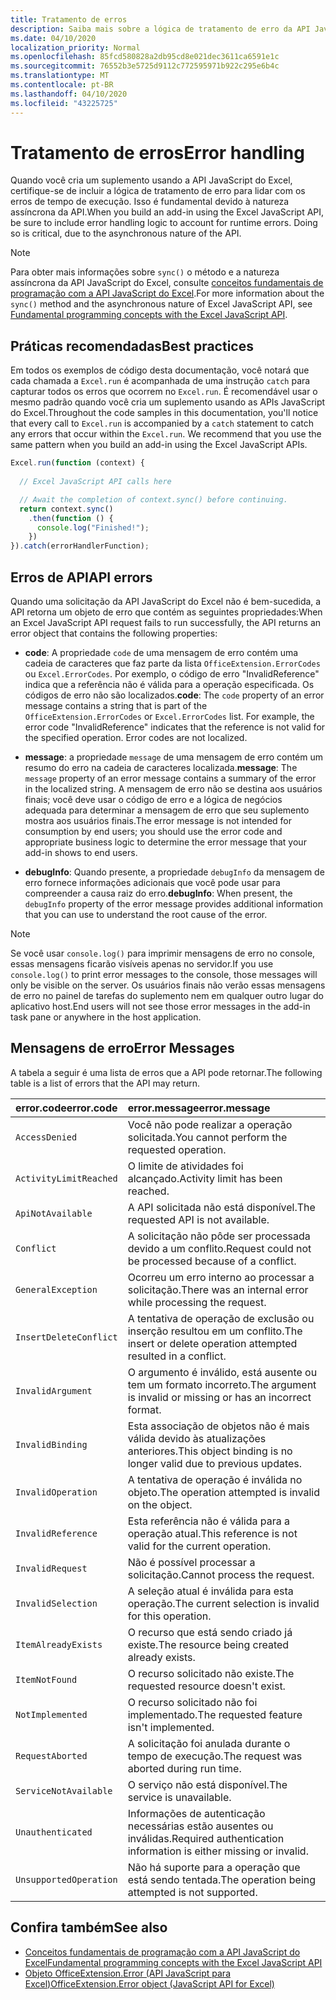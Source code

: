 ```yaml
---
title: Tratamento de erros
description: Saiba mais sobre a lógica de tratamento de erro da API JavaScript do Excel para considerar os erros de tempo de execução.
ms.date: 04/10/2020
localization_priority: Normal
ms.openlocfilehash: 85fcd580828a2db95cd8e021dec3611ca6591e1c
ms.sourcegitcommit: 76552b3e5725d9112c772595971b922c295e6b4c
ms.translationtype: MT
ms.contentlocale: pt-BR
ms.lasthandoff: 04/10/2020
ms.locfileid: "43225725"
---
```

# <a name="error-handling"></a><span data-ttu-id="a7ce8-103">Tratamento de erros</span><span class="sxs-lookup"><span data-stu-id="a7ce8-103">Error handling</span></span>

<span data-ttu-id="a7ce8-p101">Quando você cria um suplemento usando a API JavaScript do Excel, certifique-se de incluir a lógica de tratamento de erro para lidar com os erros de tempo de execução. Isso é fundamental devido à natureza assíncrona da API.</span><span class="sxs-lookup"><span data-stu-id="a7ce8-p101">When you build an add-in using the Excel JavaScript API, be sure to include error handling logic to account for runtime errors. Doing so is critical, due to the asynchronous nature of the API.</span></span>

> [!NOTE]
> <span data-ttu-id="a7ce8-106">Para obter mais informações sobre `sync()` o método e a natureza assíncrona da API JavaScript do Excel, consulte [conceitos fundamentais de programação com a API JavaScript do Excel](excel-add-ins-core-concepts.md).</span><span class="sxs-lookup"><span data-stu-id="a7ce8-106">For more information about the `sync()` method and the asynchronous nature of Excel JavaScript API, see [Fundamental programming concepts with the Excel JavaScript API](excel-add-ins-core-concepts.md).</span></span>

## <a name="best-practices"></a><span data-ttu-id="a7ce8-107">Práticas recomendadas</span><span class="sxs-lookup"><span data-stu-id="a7ce8-107">Best practices</span></span>

<span data-ttu-id="a7ce8-p102">Em todos os exemplos de código desta documentação, você notará que cada chamada a `Excel.run` é acompanhada de uma instrução `catch` para capturar todos os erros que ocorrem no `Excel.run`. É recomendável usar o mesmo padrão quando você cria um suplemento usando as APIs JavaScript do Excel.</span><span class="sxs-lookup"><span data-stu-id="a7ce8-p102">Throughout the code samples in this documentation, you'll notice that every call to `Excel.run` is accompanied by a `catch` statement to catch any errors that occur within the `Excel.run`. We recommend that you use the same pattern when you build an add-in using the Excel JavaScript APIs.</span></span>

```js
Excel.run(function (context) {
  
  // Excel JavaScript API calls here

  // Await the completion of context.sync() before continuing.
  return context.sync()
    .then(function () {
      console.log("Finished!");
    })
}).catch(errorHandlerFunction);
```

## <a name="api-errors"></a><span data-ttu-id="a7ce8-110">Erros de API</span><span class="sxs-lookup"><span data-stu-id="a7ce8-110">API errors</span></span>

<span data-ttu-id="a7ce8-111">Quando uma solicitação da API JavaScript do Excel não é bem-sucedida, a API retorna um objeto de erro que contém as seguintes propriedades:</span><span class="sxs-lookup"><span data-stu-id="a7ce8-111">When an Excel JavaScript API request fails to run successfully, the API returns an error object that contains the following properties:</span></span>

- <span data-ttu-id="a7ce8-p103">**code**:  A propriedade `code` de uma mensagem de erro contém uma cadeia de caracteres que faz parte da lista `OfficeExtension.ErrorCodes` ou `Excel.ErrorCodes`. Por exemplo, o código de erro "InvalidReference" indica que a referência não é válida para a operação especificada. Os códigos de erro não são localizados.</span><span class="sxs-lookup"><span data-stu-id="a7ce8-p103">**code**:  The `code` property of an error message contains a string that is part of the `OfficeExtension.ErrorCodes` or `Excel.ErrorCodes` list. For example, the error code "InvalidReference" indicates that the reference is not valid for the specified operation. Error codes are not localized.</span></span>

- <span data-ttu-id="a7ce8-115">**message**: a propriedade `message` de uma mensagem de erro contém um resumo do erro na cadeia de caracteres localizada.</span><span class="sxs-lookup"><span data-stu-id="a7ce8-115">**message**: The `message` property of an error message contains a summary of the error in the localized string.</span></span> <span data-ttu-id="a7ce8-116">A mensagem de erro não se destina aos usuários finais; você deve usar o código de erro e a lógica de negócios adequada para determinar a mensagem de erro que seu suplemento mostra aos usuários finais.</span><span class="sxs-lookup"><span data-stu-id="a7ce8-116">The error message is not intended for consumption by end users; you should use the error code and appropriate business logic to determine the error message that your add-in shows to end users.</span></span>

- <span data-ttu-id="a7ce8-117">**debugInfo**: Quando presente, a propriedade `debugInfo` da mensagem de erro fornece informações adicionais que você pode usar para compreender a causa raiz do erro.</span><span class="sxs-lookup"><span data-stu-id="a7ce8-117">**debugInfo**: When present, the `debugInfo` property of the error message provides additional information that you can use to understand the root cause of the error.</span></span>

> [!NOTE]
> <span data-ttu-id="a7ce8-118">Se você usar `console.log()` para imprimir mensagens de erro no console, essas mensagens ficarão visíveis apenas no servidor.</span><span class="sxs-lookup"><span data-stu-id="a7ce8-118">If you use `console.log()` to print error messages to the console, those messages will only be visible on the server.</span></span> <span data-ttu-id="a7ce8-119">Os usuários finais não verão essas mensagens de erro no painel de tarefas do suplemento nem em qualquer outro lugar do aplicativo host.</span><span class="sxs-lookup"><span data-stu-id="a7ce8-119">End users will not see those error messages in the add-in task pane or anywhere in the host application.</span></span>

## <a name="error-messages"></a><span data-ttu-id="a7ce8-120">Mensagens de erro</span><span class="sxs-lookup"><span data-stu-id="a7ce8-120">Error Messages</span></span>

<span data-ttu-id="a7ce8-121">A tabela a seguir é uma lista de erros que a API pode retornar.</span><span class="sxs-lookup"><span data-stu-id="a7ce8-121">The following table is a list of errors that the API may return.</span></span>

|<span data-ttu-id="a7ce8-122">error.code</span><span class="sxs-lookup"><span data-stu-id="a7ce8-122">error.code</span></span> | <span data-ttu-id="a7ce8-123">error.message</span><span class="sxs-lookup"><span data-stu-id="a7ce8-123">error.message</span></span> |
|:----------|:--------------|
|`AccessDenied` |<span data-ttu-id="a7ce8-124">Você não pode realizar a operação solicitada.</span><span class="sxs-lookup"><span data-stu-id="a7ce8-124">You cannot perform the requested operation.</span></span>|
|`ActivityLimitReached`|<span data-ttu-id="a7ce8-125">O limite de atividades foi alcançado.</span><span class="sxs-lookup"><span data-stu-id="a7ce8-125">Activity limit has been reached.</span></span>|
|`ApiNotAvailable`|<span data-ttu-id="a7ce8-126">A API solicitada não está disponível.</span><span class="sxs-lookup"><span data-stu-id="a7ce8-126">The requested API is not available.</span></span>|
|`Conflict`|<span data-ttu-id="a7ce8-127">A solicitação não pôde ser processada devido a um conflito.</span><span class="sxs-lookup"><span data-stu-id="a7ce8-127">Request could not be processed because of a conflict.</span></span>|
|`GeneralException`|<span data-ttu-id="a7ce8-128">Ocorreu um erro interno ao processar a solicitação.</span><span class="sxs-lookup"><span data-stu-id="a7ce8-128">There was an internal error while processing the request.</span></span>|
|`InsertDeleteConflict`|<span data-ttu-id="a7ce8-129">A tentativa de operação de exclusão ou inserção resultou em um conflito.</span><span class="sxs-lookup"><span data-stu-id="a7ce8-129">The insert or delete operation attempted resulted in a conflict.</span></span>|
|`InvalidArgument` |<span data-ttu-id="a7ce8-130">O argumento é inválido, está ausente ou tem um formato incorreto.</span><span class="sxs-lookup"><span data-stu-id="a7ce8-130">The argument is invalid or missing or has an incorrect format.</span></span>|
|`InvalidBinding`  |<span data-ttu-id="a7ce8-131">Esta associação de objetos não é mais válida devido às atualizações anteriores.</span><span class="sxs-lookup"><span data-stu-id="a7ce8-131">This object binding is no longer valid due to previous updates.</span></span>|
|`InvalidOperation`|<span data-ttu-id="a7ce8-132">A tentativa de operação é inválida no objeto.</span><span class="sxs-lookup"><span data-stu-id="a7ce8-132">The operation attempted is invalid on the object.</span></span>|
|`InvalidReference`|<span data-ttu-id="a7ce8-133">Esta referência não é válida para a operação atual.</span><span class="sxs-lookup"><span data-stu-id="a7ce8-133">This reference is not valid for the current operation.</span></span>|
|`InvalidRequest`  |<span data-ttu-id="a7ce8-134">Não é possível processar a solicitação.</span><span class="sxs-lookup"><span data-stu-id="a7ce8-134">Cannot process the request.</span></span>|
|`InvalidSelection`|<span data-ttu-id="a7ce8-135">A seleção atual é inválida para esta operação.</span><span class="sxs-lookup"><span data-stu-id="a7ce8-135">The current selection is invalid for this operation.</span></span>|
|`ItemAlreadyExists`|<span data-ttu-id="a7ce8-136">O recurso que está sendo criado já existe.</span><span class="sxs-lookup"><span data-stu-id="a7ce8-136">The resource being created already exists.</span></span>|
|`ItemNotFound` |<span data-ttu-id="a7ce8-137">O recurso solicitado não existe.</span><span class="sxs-lookup"><span data-stu-id="a7ce8-137">The requested resource doesn't exist.</span></span>|
|`NotImplemented`  |<span data-ttu-id="a7ce8-138">O recurso solicitado não foi implementado.</span><span class="sxs-lookup"><span data-stu-id="a7ce8-138">The requested feature isn't implemented.</span></span>|
|`RequestAborted`|<span data-ttu-id="a7ce8-139">A solicitação foi anulada durante o tempo de execução.</span><span class="sxs-lookup"><span data-stu-id="a7ce8-139">The request was aborted during run time.</span></span>|
|`ServiceNotAvailable`|<span data-ttu-id="a7ce8-140">O serviço não está disponível.</span><span class="sxs-lookup"><span data-stu-id="a7ce8-140">The service is unavailable.</span></span>|
|`Unauthenticated` |<span data-ttu-id="a7ce8-141">Informações de autenticação necessárias estão ausentes ou inválidas.</span><span class="sxs-lookup"><span data-stu-id="a7ce8-141">Required authentication information is either missing or invalid.</span></span>|
|`UnsupportedOperation`|<span data-ttu-id="a7ce8-142">Não há suporte para a operação que está sendo tentada.</span><span class="sxs-lookup"><span data-stu-id="a7ce8-142">The operation being attempted is not supported.</span></span>|

## <a name="see-also"></a><span data-ttu-id="a7ce8-143">Confira também</span><span class="sxs-lookup"><span data-stu-id="a7ce8-143">See also</span></span>

- [<span data-ttu-id="a7ce8-144">Conceitos fundamentais de programação com a API JavaScript do Excel</span><span class="sxs-lookup"><span data-stu-id="a7ce8-144">Fundamental programming concepts with the Excel JavaScript API</span></span>](excel-add-ins-core-concepts.md)
- [<span data-ttu-id="a7ce8-145">Objeto OfficeExtension.Error (API JavaScript para Excel)</span><span class="sxs-lookup"><span data-stu-id="a7ce8-145">OfficeExtension.Error object (JavaScript API for Excel)</span></span>](/javascript/api/office/officeextension.error)
